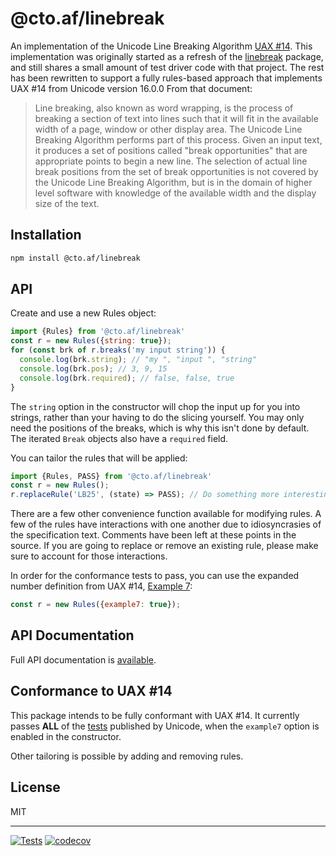 # @cto.af/linebreak

An implementation of the Unicode Line Breaking Algorithm
[UAX #14](https://www.unicode.org/reports/tr14/).  This implementation was
originally started as a refresh of the
[linebreak](https://github.com/foliojs/linebreak) package, and still shares
a small amount of test driver code with that project.  The rest has been
rewritten to support a fully rules-based approach that implements UAX #14 from
Unicode version 16.0.0  From that document:

> Line breaking, also known as word wrapping, is the process of breaking a
> section of text into lines such that it will fit in the available width of a
> page, window or other display area. The Unicode Line Breaking Algorithm
> performs part of this process. Given an input text, it produces a set of
> positions called "break opportunities" that are appropriate points to begin
> a new line. The selection of actual line break positions from the set of
> break opportunities is not covered by the Unicode Line Breaking Algorithm,
> but is in the domain of higher level software with knowledge of the
> available width and the display size of the text.

## Installation

```sh
npm install @cto.af/linebreak
```

## API

Create and use a new Rules object:

```js
import {Rules} from '@cto.af/linebreak'
const r = new Rules({string: true});
for (const brk of r.breaks('my input string')) {
  console.log(brk.string); // "my ", "input ", "string"
  console.log(brk.pos); // 3, 9, 15
  console.log(brk.required); // false, false, true
}
```

The `string` option in the constructor will chop the input up for you into
strings, rather than your having to do the slicing yourself.  You may only
need the positions of the breaks, which is why this isn't done by default.
The iterated `Break` objects also have a `required` field.

You can tailor the rules that will be applied:

```js
import {Rules, PASS} from '@cto.af/linebreak'
const r = new Rules();
r.replaceRule('LB25', (state) => PASS); // Do something more interesting that this!
```

There are a few other convenience function available for modifying rules.  A
few of the rules have interactions with one another due to idiosyncrasies of
the specification text.  Comments have been left at these points in the
source.  If you are going to replace or remove an existing rule, please make
sure to account for those interactions.

In order for the conformance tests to pass, you can use the expanded number
definition from UAX #14, [Example 7](https://www.unicode.org/reports/tr14/#Example7):

```js
const r = new Rules({example7: true});
```

## API Documentation

Full API documentation is [available](http://cto-af.github.io/linebreak/).

## Conformance to UAX #14

This package intends to be fully conformant with UAX #14.  It currently passes
**ALL** of the
[tests](https://www.unicode.org/Public/UCD/latest/ucd/auxiliary/LineBreakTest.txt)
published by Unicode, when the `example7` option is enabled in the constructor.

Other tailoring is possible by adding and removing rules.

## License

MIT

---
[![Tests](https://github.com/cto-af/linebreak/actions/workflows/node.js.yml/badge.svg)](https://github.com/cto-af/linebreak/actions/workflows/node.js.yml)
[![codecov](https://codecov.io/gh/cto-af/linebreak/graph/badge.svg?token=OyXDzCGY0Q)](https://codecov.io/gh/cto-af/linebreak)
